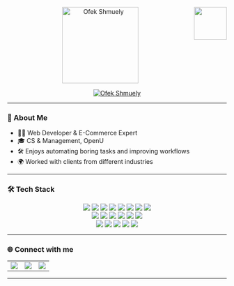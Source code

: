 <p align="center">
  <a href="https://github.com/ofekshmuely/my-avatar">
    <img src="https://i.ibb.co/tpmrdT2W/Ofek-shmuely-5-6-2025.png" alt="Ofek Shmuely"  width='175'>
  </a>
  <img align='right' src='https://user-images.githubusercontent.com/5713670/87202985-820dcb80-c2b6-11ea-9f56-7ec461c497c3.gif' width='75'>
</p>

<p align="center">
  <a href="https://github.com/ofekshmuely/my-avatar">
    <img src="https://pbs.twimg.com/profile_banners/876106701895847936/1594601562/1500x500" alt="Ofek Shmuely">
  </a>
</p>

---

### 🚀 About Me

- 👨‍💻 Web Developer & E-Commerce Expert  
- 🎓 CS & Management, OpenU  
- 🛠 Enjoys automating boring tasks and improving workflows  
- 🌍 Worked with clients from different industries

---

### 🛠 Tech Stack

<p align="center">
  <img src="https://img.shields.io/badge/HTML5-E34F26?style=for-the-badge&logo=html5&logoColor=white" />
  <img src="https://img.shields.io/badge/CSS3-1572B6?style=for-the-badge&logo=css3&logoColor=white" />
  <img src="https://img.shields.io/badge/JavaScript-F7DF1E?style=for-the-badge&logo=javascript&logoColor=black" />
  <img src="https://img.shields.io/badge/React-61DAFB?style=for-the-badge&logo=react&logoColor=black" />
  <img src="https://img.shields.io/badge/Next.js-000000?style=for-the-badge&logo=next.js&logoColor=white" />
  <img src="https://img.shields.io/badge/Vue.js-4FC08D?style=for-the-badge&logo=vue.js&logoColor=white" />
  <img src="https://img.shields.io/badge/Tailwind-06B6D4?style=for-the-badge&logo=tailwindcss&logoColor=white" />
  <img src="https://img.shields.io/badge/Liquid-FF5700?style=for-the-badge&logo=shopify&logoColor=white" />
  <br>
  <img src="https://img.shields.io/badge/Node.js-339933?style=for-the-badge&logo=nodedotjs&logoColor=white" />
  <img src="https://img.shields.io/badge/Python-3776AB?style=for-the-badge&logo=python&logoColor=white" />
  <img src="https://img.shields.io/badge/PHP-777BB4?style=for-the-badge&logo=php&logoColor=white" />
  <img src="https://img.shields.io/badge/MongoDB-47A248?style=for-the-badge&logo=mongodb&logoColor=white" />
  <img src="https://img.shields.io/badge/MySQL-4479A1?style=for-the-badge&logo=mysql&logoColor=white" />
  <img src="https://img.shields.io/badge/Firebase-FFCA28?style=for-the-badge&logo=firebase&logoColor=black" />
  <br>
  <img src="https://img.shields.io/badge/Cypress-17202C?style=for-the-badge&logo=cypress&logoColor=white" />
  <img src="https://img.shields.io/badge/Postman-FF6C37?style=for-the-badge&logo=postman&logoColor=white" />
  <img src="https://img.shields.io/badge/Jira-0052CC?style=for-the-badge&logo=jira&logoColor=white" />
  <img src="https://img.shields.io/badge/Figma-F24E1E?style=for-the-badge&logo=figma&logoColor=white" />
  <img src="https://img.shields.io/badge/Photoshop-31A8FF?style=for-the-badge&logo=adobephotoshop&logoColor=white" />
</p>

---

### 🌐 Connect with me

<table align="center">
  <tr>
    <td align="center">
      <a href="https://ofekshumuely.com">
        <img src="https://img.shields.io/badge/Website-0A66C2?style=for-the-badge&logo=Google-Chrome&logoColor=white" />
      </a>
    </td>
    <td align="center">
      <a href="https://www.linkedin.com/in/ofeks">
        <img src="https://img.shields.io/badge/LinkedIn-0077B5?style=for-the-badge&logo=Linkedin&logoColor=white" />
      </a>
    </td>
    <td align="center">
      <a href="mailto:hire@ofek.xyz">
        <img src="https://img.shields.io/badge/Email-D14836?style=for-the-badge&logo=Gmail&logoColor=white" />
      </a>
    </td>

  </tr>
</table>

---

